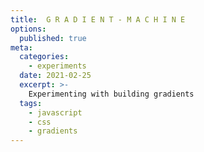 ```yaml
---
title:  G R A D I E N T - M A C H I N E
options:
  published: true
meta:
  categories:
    - experiments
  date: 2021-02-25
  excerpt: >-
    Experimenting with building gradients
  tags:
    - javascript
    - css
    - gradients
---
```


<script>
  import { colors } from '$styles/config.js'
  import GradientMachine from './_gradient-machine.svelte'
</script>

<GradientMachine />
